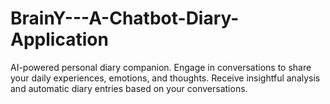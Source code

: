 # BrainY---A-Chatbot-Diary-Application
AI-powered personal diary companion. Engage in conversations to share your daily experiences, emotions, and thoughts. Receive insightful analysis and automatic diary entries based on your conversations.
